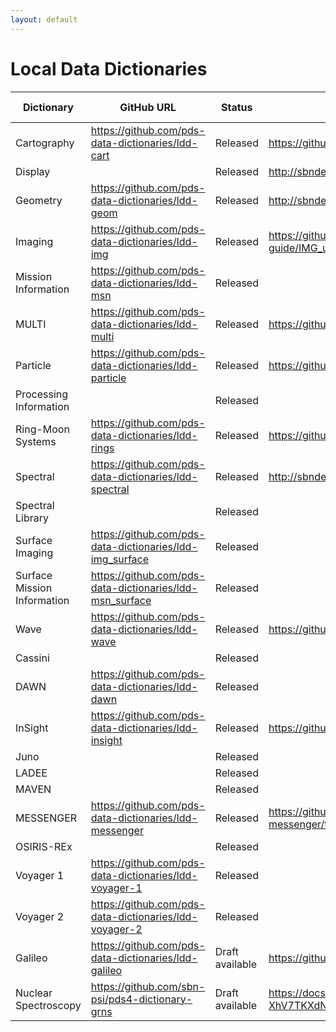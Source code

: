 ```yaml
---
layout: default
---
```


# Local Data Dictionaries

| Dictionary                  | GitHub URL                                                 | Status          | Documentation URL                                                                    | Documentation Status | Documentation Format   | Contact Node | Contact Person     |
|-----------------------------|------------------------------------------------------------|-----------------|--------------------------------------------------------------------------------------|----------------------|------------------------|--------------|--------------------|
| Cartography                 | <https://github.com/pds-data-dictionaries/ldd-cart>        | Released        | <https://github.com/pds-data-dictionaries/ldd-cart/tree/master/src/1.B.0.0>          | Released             | Autogenerated Markdown | Imaging      | Trent Hare         |
| Display                     |                                                            | Released        | <http://sbndev.astro.umd.edu/wiki/Filling_Out_the_Display_Dictionary_Classes>        | 3rd party            | Wiki                   |              |                    |
| Geometry                    | <https://github.com/pds-data-dictionaries/ldd-geom>        | Released        | <http://sbndev.astro.umd.edu/wiki/Filling_Out_the_Geometry_Dictionary_Classes>       | 3rd party            | Wiki                   | Geosciences  | Ed Guinness        |
| Imaging                     | <https://github.com/pds-data-dictionaries/ldd-img>         | Released        | <https://github.com/pds-data-dictionaries/ldd-img/blob/user-guide/IMG_user_guide.md> | In Development       | Markdown               | Imaging      | Cristina De Cesare |
| Mission Information         | <https://github.com/pds-data-dictionaries/ldd-msn>         | Released        |                                                                                      | Not available        | Not available          | Imaging      | Cristina De Cesare |
| MULTI                       | <https://github.com/pds-data-dictionaries/ldd-multi>       | Released        | <https://github.com/pds-data-dictionaries/ldd-multi/tree/master/src/1.0.0.0>         | Released             | Autogenerated Markown  | PPI          | Todd King          |
| Particle                    | <https://github.com/pds-data-dictionaries/ldd-particle>    | Released        | <https://github.com/pds-data-dictionaries/ldd-particle/tree/master/src/1.1.0.0>      | Released             | Autogenerated Markdown | PaPI         | Todd King          |
| Processing Information      |                                                            | Released        |                                                                                      | Not available        | Not available          | Unknown      |                    |
| Ring-Moon Systems           | <https://github.com/pds-data-dictionaries/ldd-rings>       | Released        | <https://github.com/pds-data-dictionaries/ldd-rings/tree/master/src/1.6.0.0>         | Released             | Autogenerated Markdown | Rings        | Mitchell Gordon    |
| Spectral                    | <https://github.com/pds-data-dictionaries/ldd-spectral>    | Released        | <http://sbndev.astro.umd.edu/wiki/Filling_Out_the_Spectral_Dictionary_Classes>       | Released             | Wiki                   | SBN-UMD      | Anne Raugh         |
| Spectral Library            |                                                            | Released        |                                                                                      | Not available        | Not available          | Geosciences  | Susan Slaveny      |
| Surface Imaging             | <https://github.com/pds-data-dictionaries/ldd-img_surface> | Released        |                                                                                      | Not available        | Not available          | Imaging      | Cristina De Cesare |
| Surface Mission Information | <https://github.com/pds-data-dictionaries/ldd-msn_surface> | Released        |                                                                                      | Not available        | Not available          | Imaging      | Cristina De Cesare |
| Wave                        | <https://github.com/pds-data-dictionaries/ldd-wave>        | Released        | <https://github.com/pds-data-dictionaries/ldd-wave/tree/master/src/1.0.0.0>          | Released             | Autogenerated Markdown | PPI          | Todd King          |
| Cassini                     |                                                            | Released        |                                                                                      | Not available        | Not available          |              |                    |
| DAWN                        | <https://github.com/pds-data-dictionaries/ldd-dawn>        | Released        |                                                                                      | Not available        | Not available          |              | Steven Joy         |
| InSight                     | <https://github.com/pds-data-dictionaries/ldd-insight>     | Released        | <https://github.com/pds-data-dictionaries/ldd-insight/tree/master/src/1.8.4.0>       | Released             | Autogenerated Markdown |              | Susan Slaveny      |
| Juno                        |                                                            | Released        |                                                                                      | Not available        | Not available          |              |                    |
| LADEE                       |                                                            | Released        |                                                                                      | Not available        | Not available          |              |                    |
| MAVEN                       |                                                            | Released        |                                                                                      | Not available        | Not available          |              |                    |
| MESSENGER                   | <https://github.com/pds-data-dictionaries/ldd-messenger>   | Released        | <https://github.com/pds-data-dictionaries/ldd-messenger/tree/master/src/1.1.0.0>     | Released             | Autogenerated Markdown |              | Joe Mafi           |
| OSIRIS-REx                  |                                                            | Released        |                                                                                      | Not available        | Not available          |              |                    |
| Voyager 1                   | <https://github.com/pds-data-dictionaries/ldd-voyager-1>   | Released        |                                                                                      | Released             | Autogenerated Markdown |              | Debra Kazden       |
| Voyager 2                   | <https://github.com/pds-data-dictionaries/ldd-voyager-2>   | Released        |                                                                                      | Released             | Autogenerated Markdown |              | Debra Kazden       |
| Galileo                     | <https://github.com/pds-data-dictionaries/ldd-galileo>     | Draft available | <https://github.com/pds-data-dictionaries/ldd-galileo/tree/master/src/1.0.0.0>       | Released             | Autogenerated Markdown |              | William Aiken      |
| Nuclear Spectroscopy        | <https://github.com/sbn-psi/pds4-dictionary-grns>          | Draft available | <https://docs.google.com/document/d/1L9fv5Tr6J4pB9BU3rHxqnSfLFr-XhV7TKXdN4mp23lo>    | Draft Available      | Google Docs            | SBN-PSI      | Jesse Stone        |
